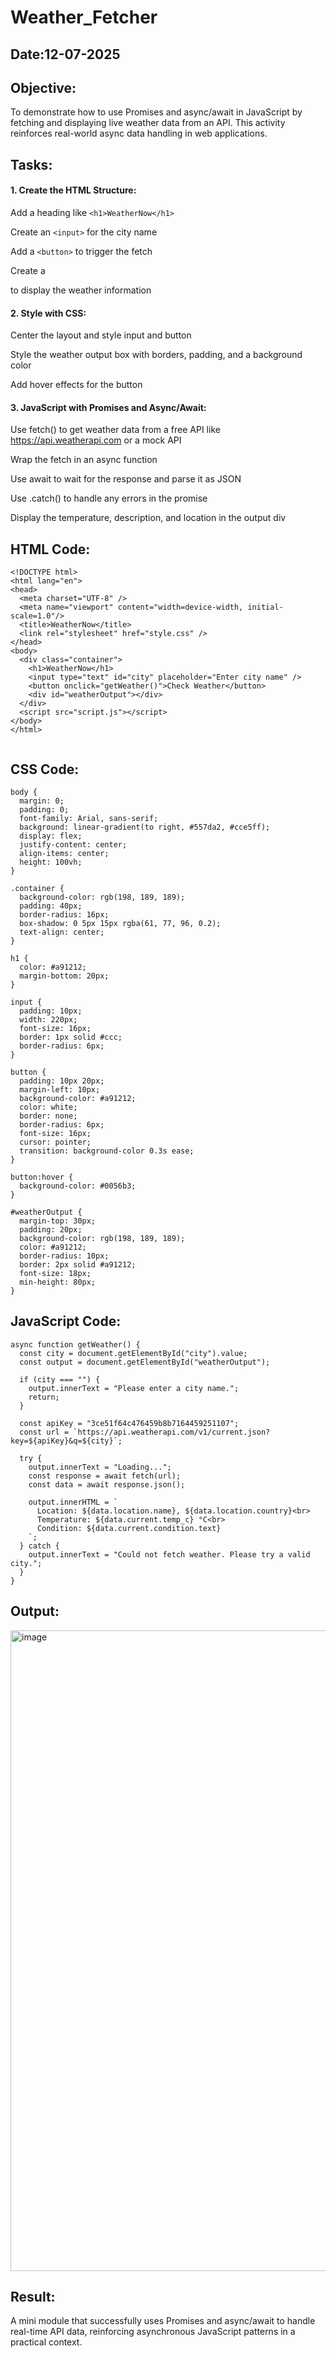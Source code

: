 # Weather_Fetcher
## Date:12-07-2025
## Objective:
To demonstrate how to use Promises and async/await in JavaScript by fetching and displaying live weather data from an API. This activity reinforces real-world async data handling in web applications.

## Tasks:

#### 1. Create the HTML Structure:
Add a heading like ```<h1>WeatherNow</h1>```

Create an ```<input>``` for the city name

Add a ```<button>``` to trigger the fetch

Create a <div> to display the weather information

#### 2. Style with CSS:
Center the layout and style input and button

Style the weather output box with borders, padding, and a background color

Add hover effects for the button

#### 3. JavaScript with Promises and Async/Await:
Use fetch() to get weather data from a free API like https://api.weatherapi.com or a mock API

Wrap the fetch in an async function

Use await to wait for the response and parse it as JSON

Use .catch() to handle any errors in the promise

Display the temperature, description, and location in the output div
## HTML Code:
```
<!DOCTYPE html>
<html lang="en">
<head>
  <meta charset="UTF-8" />
  <meta name="viewport" content="width=device-width, initial-scale=1.0"/>
  <title>WeatherNow</title>
  <link rel="stylesheet" href="style.css" />
</head>
<body>
  <div class="container">
    <h1>WeatherNow</h1>
    <input type="text" id="city" placeholder="Enter city name" />
    <button onclick="getWeather()">Check Weather</button>
    <div id="weatherOutput"></div>
  </div>
  <script src="script.js"></script>
</body>
</html>


```
## CSS Code:
```
body {
  margin: 0;
  padding: 0;
  font-family: Arial, sans-serif;
  background: linear-gradient(to right, #557da2, #cce5ff);
  display: flex;
  justify-content: center;
  align-items: center;
  height: 100vh;
}

.container {
  background-color: rgb(198, 189, 189);
  padding: 40px;
  border-radius: 16px;
  box-shadow: 0 5px 15px rgba(61, 77, 96, 0.2);
  text-align: center;
}

h1 {
  color: #a91212;
  margin-bottom: 20px;
}

input {
  padding: 10px;
  width: 220px;
  font-size: 16px;
  border: 1px solid #ccc;
  border-radius: 6px;
}

button {
  padding: 10px 20px;
  margin-left: 10px;
  background-color: #a91212;
  color: white;
  border: none;
  border-radius: 6px;
  font-size: 16px;
  cursor: pointer;
  transition: background-color 0.3s ease;
}

button:hover {
  background-color: #0056b3;
}

#weatherOutput {
  margin-top: 30px;
  padding: 20px;
  background-color: rgb(198, 189, 189); 
  color: #a91212;
  border-radius: 10px;
  border: 2px solid #a91212;
  font-size: 18px;
  min-height: 80px;
}

```
## JavaScript Code:
```
async function getWeather() {
  const city = document.getElementById("city").value;
  const output = document.getElementById("weatherOutput");

  if (city === "") {
    output.innerText = "Please enter a city name.";
    return;
  }

  const apiKey = "3ce51f64c476459b8b7164459251107";
  const url = `https://api.weatherapi.com/v1/current.json?key=${apiKey}&q=${city}`;

  try {
    output.innerText = "Loading...";
    const response = await fetch(url);
    const data = await response.json();

    output.innerHTML = `
      Location: ${data.location.name}, ${data.location.country}<br>
      Temperature: ${data.current.temp_c} °C<br>
      Condition: ${data.current.condition.text}
    `;
  } catch {
    output.innerText = "Could not fetch weather. Please try a valid city.";
  }
}

```
## Output:

<img width="1919" height="1025" alt="image" src="https://github.com/user-attachments/assets/1ec50e89-cf56-4fea-bdba-e13648f0ff81" />


## Result:
A mini module that successfully uses Promises and async/await to handle real-time API data, reinforcing asynchronous JavaScript patterns in a practical context.
